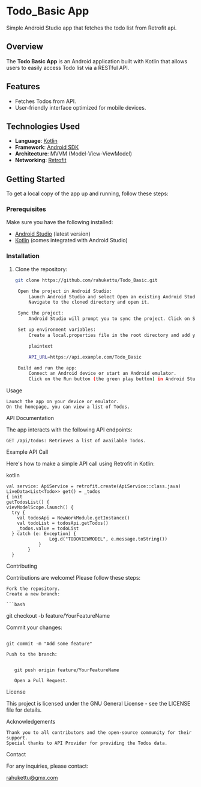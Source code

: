 # Todo_Basic App
Simple Android Studio app that fetches the todo list from Retrofit api.

## Overview

The **Todo Basic App** is an Android application built with Kotlin that allows users to easily access Todo list via a RESTful API.

## Features

- Fetches Todos from API.
- User-friendly interface optimized for mobile devices.

## Technologies Used

- **Language**: [Kotlin](https://kotlinlang.org/)
- **Framework**: [Android SDK](https://developer.android.com/sdk)
- **Architecture**: MVVM (Model-View-ViewModel)
- **Networking**: [Retrofit](https://square.github.io/retrofit/)

## Getting Started

To get a local copy of the app up and running, follow these steps:

### Prerequisites

Make sure you have the following installed:

- [Android Studio](https://developer.android.com/studio) (latest version)
- [Kotlin](https://kotlinlang.org/) (comes integrated with Android Studio)

### Installation

1. Clone the repository:
   ```bash
   git clone https://github.com/rahukettu/Todo_Basic.git

    Open the project in Android Studio:
        Launch Android Studio and select Open an existing Android Studio project.
        Navigate to the cloned directory and open it.

    Sync the project:
        Android Studio will prompt you to sync the project. Click on Sync Now to download the required dependencies.

    Set up environment variables:
        Create a local.properties file in the root directory and add your API keys and other configuration settings. For example:

        plaintext

        API_URL=https://api.example.com/Todo_Basic

    Build and run the app:
        Connect an Android device or start an Android emulator.
        Click on the Run button (the green play button) in Android Studio.

Usage

    Launch the app on your device or emulator.
    On the homepage, you can view a list of Todos.

API Documentation

The app interacts with the following API endpoints:

    GET /api/todos: Retrieves a list of available Todos.
  

Example API Call

Here's how to make a simple API call using Retrofit in Kotlin:

kotlin
```
val service: ApiService = retrofit.create(ApiService::class.java)
LiveData<List<Todo>> get() = _todos 
{ init
getTodosList() {
vievModelScope.launch() {
  try {
    val todosApi = NewWorkModule.getInstance()
    val todoList = todosApi.getTodos()
    _todos.value = todoList
  } catch (e: Exception) {
                Log.d("TODOVIEWMODEL", e.message.toString())
            }
        }
  }

```
Contributing

Contributions are welcome! Please follow these steps:

    Fork the repository.
    Create a new branch:

    ```bash

git checkout -b feature/YourFeatureName

Commit your changes:

 ```

git commit -m "Add some feature"

Push to the branch:


    git push origin feature/YourFeatureName

    Open a Pull Request.
 ```

License

This project is licensed under the GNU General License - see the LICENSE file for details.


Acknowledgements

    Thank you to all contributors and the open-source community for their support.
    Special thanks to API Provider for providing the Todos data.

Contact

For any inquiries, please contact:

 rahukettu@gmx.com


